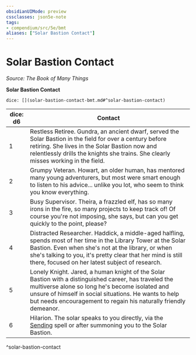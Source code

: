```yaml
---
obsidianUIMode: preview
cssclasses: json5e-note
tags:
- compendium/src/5e/bmt
aliases: ["Solar Bastion Contact"]
---
```

# Solar Bastion Contact
*Source: The Book of Many Things* 

**Solar Bastion Contact**

`dice: [](solar-bastion-contact-bmt.md#^solar-bastion-contact)`

| dice: d6 | Contact |
|----------|---------|
| 1 | Restless Retiree. Gundra, an ancient dwarf, served the Solar Bastion in the field for over a century before retiring. She lives in the Solar Bastion now and relentlessly drills the knights she trains. She clearly misses working in the field. |
| 2 | Grumpy Veteran. Howart, an older human, has mentored many young adventurers, but most were smart enough to listen to his advice... unlike you lot, who seem to think you know everything. |
| 3 | Busy Supervisor. Theira, a frazzled elf, has so many irons in the fire, so many projects to keep track of! Of course you're not imposing, she says, but can you get quickly to the point, please? |
| 4 | Distracted Researcher. Haddick, a middle-aged halfling, spends most of her time in the Library Tower at the Solar Bastion. Even when she's not at the library, or when she's talking to you, it's pretty clear that her mind is still there, focused on her latest subject of research. |
| 5 | Lonely Knight. Jared, a human knight of the Solar Bastion with a distinguished career, has traveled the multiverse alone so long he's become isolated and unsure of himself in social situations. He wants to help but needs encouragement to regain his naturally friendly demeanor. |
| 6 | Hilarion. The solar speaks to you directly, via the [Sending](5E2014官方资源/spells/sending.md) spell or after summoning you to the Solar Bastion. |
^solar-bastion-contact